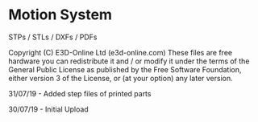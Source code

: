 # Motion System
STPs / STLs / DXFs / PDFs

Copyright (C) E3D-Online Ltd (e3d-online.com) These files are free hardware you can redistribute it and / or modify it under the terms of the General Public License as published by the Free Software Foundation, either version 3 of the License, or (at your option) any later version.

31/07/19 - Added step files of printed parts

30/07/19 - Initial Upload
